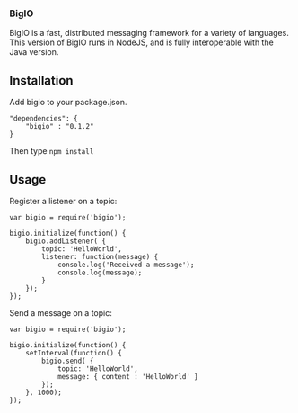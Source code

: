 ### BigIO

BigIO is a fast, distributed messaging framework for a variety of languages. 
This version of BigIO runs in NodeJS, and is fully interoperable with the
Java version.

## Installation
Add bigio to your package.json.

```
"dependencies": {
    "bigio" : "0.1.2"
}
```

Then type ```npm install```

## Usage

Register a listener on a topic:

```
var bigio = require('bigio');

bigio.initialize(function() {
    bigio.addListener( {
        topic: 'HelloWorld',
        listener: function(message) {
            console.log('Received a message');
            console.log(message);
        }
    });
});
```

Send a message on a topic:

```
var bigio = require('bigio');

bigio.initialize(function() {
    setInterval(function() {
        bigio.send( {
            topic: 'HelloWorld',
            message: { content : 'HelloWorld' }
        });
    }, 1000);
});
```

